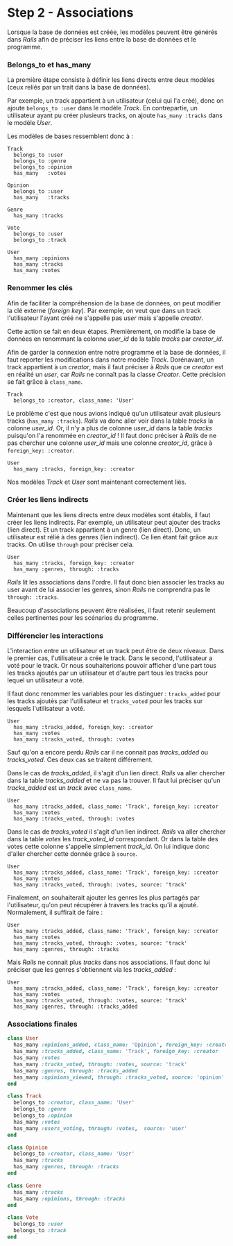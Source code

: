 # Step 2 - Associations

Lorsque la base de données est créée, les modèles peuvent être générés dans *Rails* afin de préciser les liens entre la base de données et le programme.

### Belongs_to et has_many

La première étape consiste à définir les liens directs entre deux modèles (ceux reliés par un trait dans la base de données).

Par exemple, un track appartient à un utilisateur (celui qui l'a créé), donc on ajoute `belongs_to :user` dans le modèle *Track*. En contrepartie, un utilisateur ayant pu créer plusieurs tracks, on ajoute `has_many :tracks` dans le modèle *User*.

Les modèles de bases ressemblent donc à :

```
Track
  belongs_to :user
  belongs_to :genre
  belongs_to :opinion
  has_many   :votes

Opinion
  belongs_to :user
  has_many   :tracks

Genre
  has_many :tracks

Vote
  belongs_to :user
  belongs_to :track

User
  has_many :opinions
  has_many :tracks
  has_many :votes
```

### Renommer les clés

Afin de faciliter la compréhension de la base de données, on peut modifier la clé externe (*foreign key*). Par exemple, on veut que dans un track l'utilisateur l'ayant créé ne s'appelle pas *user* mais s'appelle *creator*.

Cette action se fait en deux étapes. Premièrement, on modifie la base de données en renommant la colonne *user_id* de la table *tracks* par *creator_id*.

Afin de garder la connexion entre notre programme et la base de données, il faut reporter les modifications dans notre modèle *Track*. Dorénavant, un track appartient à un *creator*, mais il faut préciser à *Rails* que ce *creator* est en réalité un *user*, car *Rails* ne connaît pas la classe *Creator*. Cette précision se fait grâce à `class_name`.

```
Track
  belongs_to :creator, class_name: 'User'
```

Le problème c'est que nous avions indiqué qu'un utilisateur avait plusieurs tracks (`has_many :tracks`). *Rails* va donc aller voir dans la table *tracks* la colonne *user_id*. Or, il n'y a plus de colonne *user_id* dans la table *tracks* puisqu'on l'a renommée en *creator_id* ! Il faut donc préciser à *Rails* de ne pas chercher une colonne *user_id* mais une colonne *creator_id*, grâce à `foreign_key: :creator`.

```
User
  has_many :tracks, foreign_key: :creator
```

Nos modèles *Track* et *User* sont maintenant correctement liés.

### Créer les liens indirects

Maintenant que les liens directs entre deux modèles sont établis, il faut créer les liens indirects. Par exemple, un utilisateur peut ajouter des tracks (lien direct). Et un track appartient à un genre (lien direct). Donc, un utilisateur est rélié à des genres (lien indirect). Ce lien étant fait grâce aux tracks. On utilise `through` pour préciser cela.

```
User
  has_many :tracks, foreign_key: :creator
  has_many :genres, through: :tracks
```

*Rails* lit les associations dans l'ordre. Il faut donc bien associer les tracks au user avant de lui associer les genres, sinon *Rails* ne comprendra pas le `through: :tracks`.

Beaucoup d'associations peuvent être réalisées, il faut retenir seulement celles pertinentes pour les scénarios du programme.

### Différencier les interactions

L'interaction entre un utilisateur et un track peut être de deux niveaux. Dans le premier cas, l'utilisateur a crée le track. Dans le second, l'utilisateur a voté pour le track. Or nous souhaiterions pouvoir afficher d'une part tous les tracks ajoutés par un utilisateur et d'autre part tous les tracks pour lequel un utilisateur a voté.

Il faut donc renommer les variables pour les distinguer : `tracks_added` pour les tracks ajoutés par l'utilisateur et `tracks_voted` pour les tracks sur lesquels l'utilisateur a voté.

```
User
  has_many :tracks_added, foreign_key: :creator
  has_many :votes
  has_many :tracks_voted, through: :votes
```

Sauf qu'on a encore perdu *Rails* car il ne connait pas *tracks_added* ou *tracks_voted*. Ces deux cas se traitent différement.

Dans le cas de *tracks_added*, il s'agit d'un lien direct. *Rails* va aller chercher dans la table *tracks_added* et ne va pas la trouver. Il faut lui préciser qu'un *tracks_added* est un *track* avec `class_name`.

```
User
  has_many :tracks_added, class_name: 'Track', foreign_key: :creator
  has_many :votes
  has_many :tracks_voted, through: :votes
```

Dans le cas de *tracks_voted* il s'agit d'un lien indirect. *Rails* va aller chercher dans la table *votes* les *track_voted_id* correspondant. Or dans la table des votes cette colonne s'appelle simplement *track_id*. On lui indique donc d'aller chercher cette donnée grâce à `source`.

```
User
  has_many :tracks_added, class_name: 'Track', foreign_key: :creator
  has_many :votes
  has_many :tracks_voted, through: :votes, source: 'track'
```

Finalement, on souhaiterait ajouter les genres les plus partagés par l'utilisateur, qu'on peut récupérer à travers les tracks qu'il a ajouté. Normalement, il suffirait de faire :

```
User
  has_many :tracks_added, class_name: 'Track', foreign_key: :creator
  has_many :votes
  has_many :tracks_voted, through: :votes, source: 'track'
  has_many :genres, through: :tracks
```

Mais *Rails* ne connait plus *tracks* dans nos associations. Il faut donc lui préciser que les genres s'obtiennent via les *tracks_added* :

```
User
  has_many :tracks_added, class_name: 'Track', foreign_key: :creator
  has_many :votes
  has_many :tracks_voted, through: :votes, source: 'track'
  has_many :genres, through: :tracks_added
```

### Associations finales

```ruby
class User
  has_many :opinions_added, class_name: 'Opinion', foreign_key: :creator
  has_many :tracks_added, class_name: 'Track', foreign_key: :creator
  has_many :votes
  has_many :tracks_voted, through: :votes, source: 'track'
  has_many :genres, through: :tracks_added
  has_many :opinions_viewed, through: :tracks_voted, source: 'opinion'
end
```

```ruby
class Track
  belongs_to :creator, class_name: 'User'
  belongs_to :genre
  belongs_to :opinion
  has_many :votes
  has_many :users_voting, through: :votes,  source: 'user'
end
```

```ruby
class Opinion
  belongs_to :creator, class_name: 'User'
  has_many :tracks
  has_many :genres, through: :tracks
end
```

```ruby
class Genre
  has_many :tracks
  has_many :opinions, through: :tracks
end
```

```ruby
class Vote
  belongs_to :user
  belongs_to :track
end
```










